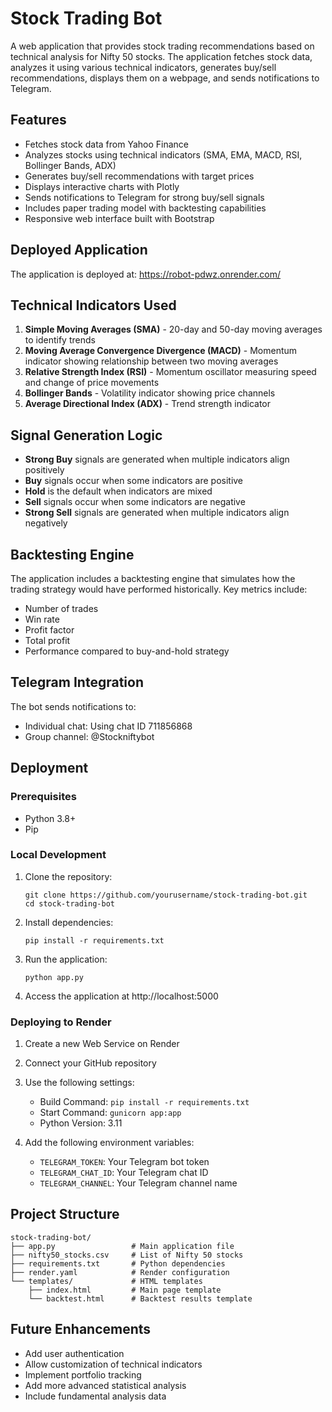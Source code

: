 # Stock Trading Bot

A web application that provides stock trading recommendations based on technical analysis for Nifty 50 stocks. The application fetches stock data, analyzes it using various technical indicators, generates buy/sell recommendations, displays them on a webpage, and sends notifications to Telegram.

## Features

- Fetches stock data from Yahoo Finance
- Analyzes stocks using technical indicators (SMA, EMA, MACD, RSI, Bollinger Bands, ADX)
- Generates buy/sell recommendations with target prices
- Displays interactive charts with Plotly
- Sends notifications to Telegram for strong buy/sell signals
- Includes paper trading model with backtesting capabilities
- Responsive web interface built with Bootstrap

## Deployed Application

The application is deployed at: https://robot-pdwz.onrender.com/

## Technical Indicators Used

1. **Simple Moving Averages (SMA)** - 20-day and 50-day moving averages to identify trends
2. **Moving Average Convergence Divergence (MACD)** - Momentum indicator showing relationship between two moving averages
3. **Relative Strength Index (RSI)** - Momentum oscillator measuring speed and change of price movements
4. **Bollinger Bands** - Volatility indicator showing price channels
5. **Average Directional Index (ADX)** - Trend strength indicator

## Signal Generation Logic

- **Strong Buy** signals are generated when multiple indicators align positively
- **Buy** signals occur when some indicators are positive
- **Hold** is the default when indicators are mixed
- **Sell** signals occur when some indicators are negative
- **Strong Sell** signals are generated when multiple indicators align negatively

## Backtesting Engine

The application includes a backtesting engine that simulates how the trading strategy would have performed historically. Key metrics include:

- Number of trades
- Win rate
- Profit factor
- Total profit
- Performance compared to buy-and-hold strategy

## Telegram Integration

The bot sends notifications to:
- Individual chat: Using chat ID 711856868
- Group channel: @Stockniftybot

## Deployment

### Prerequisites

- Python 3.8+
- Pip

### Local Development

1. Clone the repository:
   ```
   git clone https://github.com/yourusername/stock-trading-bot.git
   cd stock-trading-bot
   ```

2. Install dependencies:
   ```
   pip install -r requirements.txt
   ```

3. Run the application:
   ```
   python app.py
   ```

4. Access the application at http://localhost:5000

### Deploying to Render

1. Create a new Web Service on Render
2. Connect your GitHub repository
3. Use the following settings:
   - Build Command: `pip install -r requirements.txt`
   - Start Command: `gunicorn app:app`
   - Python Version: 3.11

4. Add the following environment variables:
   - `TELEGRAM_TOKEN`: Your Telegram bot token
   - `TELEGRAM_CHAT_ID`: Your Telegram chat ID
   - `TELEGRAM_CHANNEL`: Your Telegram channel name

## Project Structure

```
stock-trading-bot/
├── app.py                 # Main application file
├── nifty50_stocks.csv     # List of Nifty 50 stocks
├── requirements.txt       # Python dependencies
├── render.yaml            # Render configuration
└── templates/             # HTML templates
    ├── index.html         # Main page template
    └── backtest.html      # Backtest results template
```

## Future Enhancements

- Add user authentication
- Allow customization of technical indicators
- Implement portfolio tracking
- Add more advanced statistical analysis
- Include fundamental analysis data
